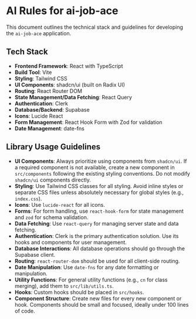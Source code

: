 # AI Rules for ai-job-ace

This document outlines the technical stack and guidelines for developing the `ai-job-ace` application.

## Tech Stack

*   **Frontend Framework**: React with TypeScript
*   **Build Tool**: Vite
*   **Styling**: Tailwind CSS
*   **UI Components**: shadcn/ui (built on Radix UI)
*   **Routing**: React Router DOM
*   **State Management/Data Fetching**: React Query
*   **Authentication**: Clerk
*   **Database/Backend**: Supabase
*   **Icons**: Lucide React
*   **Form Management**: React Hook Form with Zod for validation
*   **Date Management**: date-fns

## Library Usage Guidelines

*   **UI Components**: Always prioritize using components from `shadcn/ui`. If a required component is not available, create a new component in `src/components` following the existing styling conventions. Do not modify `shadcn/ui` components directly.
*   **Styling**: Use Tailwind CSS classes for all styling. Avoid inline styles or separate CSS files unless absolutely necessary for global styles (e.g., `index.css`).
*   **Icons**: Use `lucide-react` for all icons.
*   **Forms**: For form handling, use `react-hook-form` for state management and `zod` for schema validation.
*   **Data Fetching**: Use `react-query` for managing server state and data fetching.
*   **Authentication**: Clerk is the primary authentication solution. Use its hooks and components for user management.
*   **Database Interactions**: All database operations should go through the Supabase client.
*   **Routing**: `react-router-dom` should be used for all client-side routing.
*   **Date Manipulation**: Use `date-fns` for any date formatting or manipulation.
*   **Utility Functions**: For general utility functions (e.g., `cn` for class merging), add them to `src/lib/utils.ts`.
*   **Hooks**: Custom hooks should be placed in `src/hooks`.
*   **Component Structure**: Create new files for every new component or hook. Components should be small and focused, ideally under 100 lines of code.